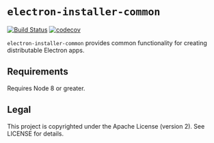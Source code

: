 # `electron-installer-common`

[![Build Status](https://travis-ci.com/electron-userland/electron-installer-common.svg?branch=master)](https://travis-ci.com/electron-userland/electron-installer-common)
[![codecov](https://codecov.io/gh/electron-userland/electron-installer-common/branch/master/graph/badge.svg)](https://codecov.io/gh/electron-userland/electron-installer-common)

`electron-installer-common` provides common functionality for creating distributable Electron apps.

## Requirements

Requires Node 8 or greater.

## Legal

This project is copyrighted under the Apache License (version 2). See LICENSE for details.
